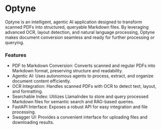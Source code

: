 # Optyne

Optyne is an intelligent, agentic AI application designed to transform scanned PDFs into structured, queryable Markdown files. By leveraging advanced OCR, layout detection, and natural language processing, Optyne makes document conversion seamless and ready for further processing or querying.

### Features
* PDF to Markdown Conversion: Converts scanned and regular PDFs into Markdown format, preserving structure and readability.
* Agentic AI: Uses autonomous agents to process, extract, and organize document content efficiently.
* OCR Integration: Handles scanned PDFs with OCR to detect text, layout, and formatting.
* Searchable Index: Utilizes LlamaIndex to store and query processed Markdown files for semantic search and RAG-based queries.
* FastAPI Interface: Exposes a robust API for easy integration and file processing.
* Swagger UI: Provides a convenient interface for uploading files and downloading results.
